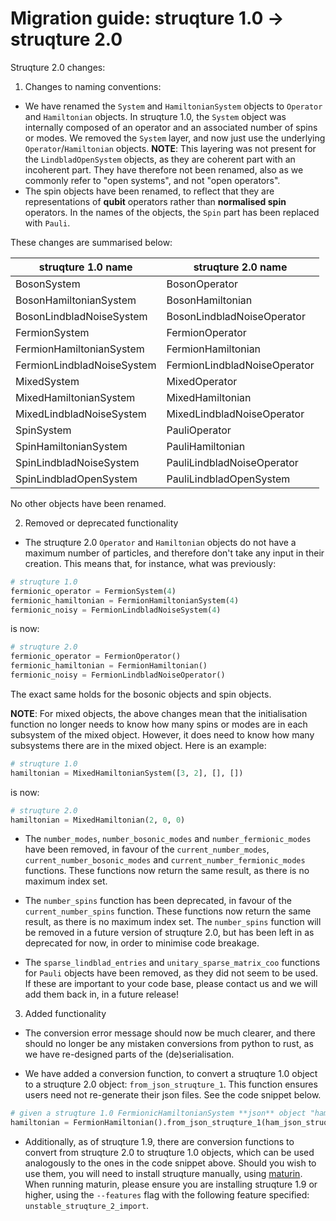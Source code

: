 # Migration guide: struqture 1.0 -> struqture 2.0

Struqture 2.0 changes:

1) Changes to naming conventions:

* We have renamed the `System` and `HamiltonianSystem` objects to `Operator` and `Hamiltonian` objects. In struqture 1.0, the `System` object was internally composed of an operator and an associated number of spins or modes. We removed the `System` layer, and now just use the underlying `Operator`/`Hamiltonian` objects. **NOTE**: This layering was not present for the `LindbladOpenSystem` objects, as they are coherent part with an incoherent part. They have therefore not been renamed, also as we commonly refer to "open systems", and not "open operators".
* The spin objects have been renamed, to reflect that they are representations of **qubit** operators rather than **normalised spin** operators. In the names of the objects, the `Spin` part has been replaced with `Pauli`.

These changes are summarised below:

| struqture 1.0 name | struqture 2.0 name |
| ------------------ | ------------------ |
| BosonSystem | BosonOperator |
| BosonHamiltonianSystem | BosonHamiltonian |
| BosonLindbladNoiseSystem | BosonLindbladNoiseOperator |
| FermionSystem | FermionOperator |
| FermionHamiltonianSystem | FermionHamiltonian |
| FermionLindbladNoiseSystem | FermionLindbladNoiseOperator |
| MixedSystem | MixedOperator |
| MixedHamiltonianSystem | MixedHamiltonian |
| MixedLindbladNoiseSystem | MixedLindbladNoiseOperator |
| SpinSystem | PauliOperator |
| SpinHamiltonianSystem | PauliHamiltonian |
| SpinLindbladNoiseSystem | PauliLindbladNoiseOperator |
| SpinLindbladOpenSystem | PauliLindbladOpenSystem |

No other objects have been renamed.

2) Removed or deprecated functionality

* The struqture 2.0 `Operator` and `Hamiltonian` objects do not have a maximum number of particles, and therefore don't take any input in their creation. This means that, for instance, what was previously:
```python
# struqture 1.0
fermionic_operator = FermionSystem(4)
fermionic_hamiltonian = FermionHamiltonianSystem(4)
fermionic_noisy = FermionLindbladNoiseSystem(4)
```
is now:
```python
# struqture 2.0
fermionic_operator = FermionOperator()
fermionic_hamiltonian = FermionHamiltonian()
fermionic_noisy = FermionLindbladNoiseOperator()
```
The exact same holds for the bosonic objects and spin objects.

**NOTE**: For mixed objects, the above changes mean that the initialisation function no longer needs to know how many spins or modes are in each subsystem of the mixed object. However, it does need to know how many subsystems there are in the mixed object. Here is an example:
```python
# struqture 1.0 
hamiltonian = MixedHamiltonianSystem([3, 2], [], [])
```
is now:
```python
# struqture 2.0
hamiltonian = MixedHamiltonian(2, 0, 0)
```

* The `number_modes`, `number_bosonic_modes` and `number_fermionic_modes` have been removed, in favour of the `current_number_modes`, `current_number_bosonic_modes` and `current_number_fermionic_modes` functions. These functions now return the same result, as there is no maximum index set.

* The `number_spins` function has been deprecated, in favour of the `current_number_spins` function. These functions now return the same result, as there is no maximum index set. The `number_spins` function will be removed in a future version of struqture 2.0, but has been left in as deprecated for now, in order to minimise code breakage.

* The `sparse_lindblad_entries` and `unitary_sparse_matrix_coo` functions for `Pauli` objects have been removed, as they did not seem to be used. If these are important to your code base, please contact us and we will add them back in, in a future release!

3) Added functionality

* The conversion error message should now be much clearer, and there should no longer be any mistaken conversions from python to rust, as we have re-designed parts of the (de)serialisation.

* We have added a conversion function, to convert a struqture 1.0 object to a struqture 2.0 object: `from_json_struqture_1`. This function ensures users need not re-generate their json files. See the code snippet below.

```python
# given a struqture 1.0 FermionicHamiltonianSystem **json** object "ham_json_struq_1", the following code will return a struqture 2.0 object
hamiltonian = FermionHamiltonian().from_json_struqture_1(ham_json_struq_1)
```

* Additionally, as of struqture 1.9, there are conversion functions to convert from struqture 2.0 to struqture 1.0 objects, which can be used analogously to the ones in the code snippet above. Should you wish to use them, you will need to install struqture manually, using [maturin](https://github.com/PyO3/maturin). When running maturin, please ensure you are installing struqture 1.9 or higher, using the `--features` flag with the following feature specified: `unstable_struqture_2_import`.